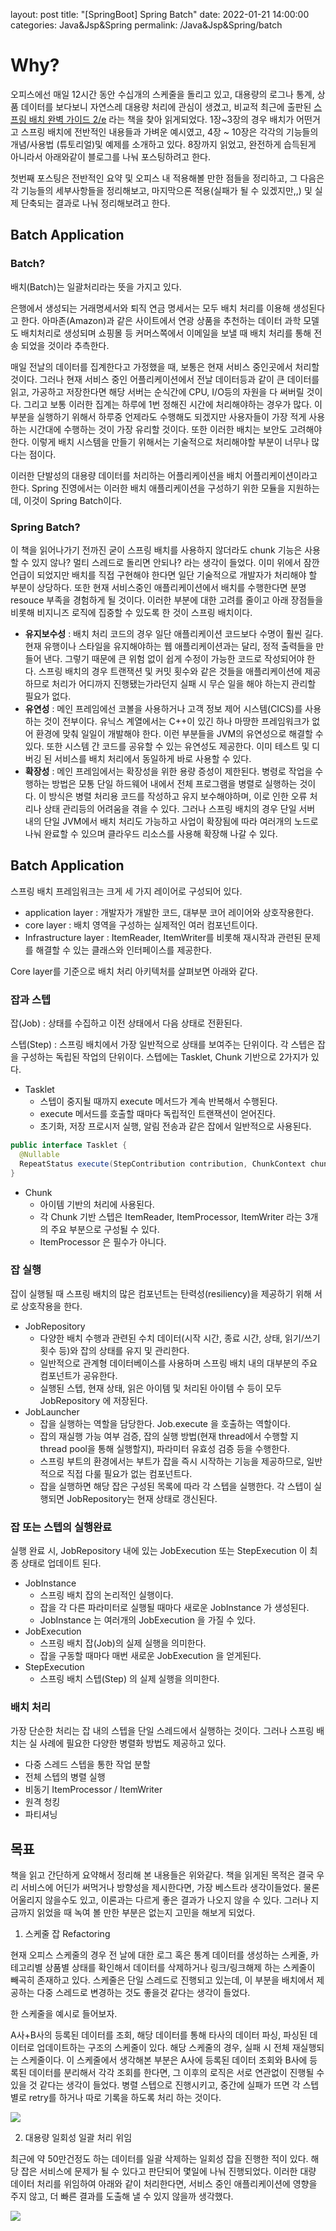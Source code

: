layout: post
title: "[SpringBoot] Spring Batch"
date: 2022-01-21 14:00:00
categories: Java&Jsp&Spring
permalink: /Java&Jsp&Spring/batch



# Why?

오피스에선 매일 12시간 동안 수십개의 스케줄을 돌리고 있고, 대용량의 로그나 통계, 상품 데이터를 보다보니 자연스레 대용량 처리에 관심이 생겼고, 비교적 최근에 출판된  [스프링 배치 완벽 가이드 2/e](http://www.yes24.com/Product/Goods/99422216) 라는 책을 찾아 읽게되었다. 1장~3장의 경우 배치가 어떤거고 스프링 배치에 전반적인 내용들과 가벼운 예시였고, 4장 ~ 10장은 각각의 기능들의 개념/사용법 (튜토리얼)및 예제를 소개하고 있다. 8장까지 읽었고, 완전하게 습득된게 아니라서 아래와같이 블로그를 나눠 포스팅하려고 한다.

첫번째 포스팅은 전반적인 요약 및 오피스 내 적용해볼 만한 점들을 정리하고, 그 다음은 각 기능들의 세부사항들을 정리해보고, 마지막으론 적용(실패가 될 수 있겠지만,,) 및 실제 단축되는 결과로 나눠 정리해보려고 한다.

## Batch Application

### Batch?

배치(Batch)는 일괄처리라는 뜻을 가지고 있다.

은행에서 생성되는 거래명세서와 퇴직 연금 명세서는 모두 배치 처리를 이용해 생성된다고 한다. 아마존(Amazon)과 같은 사이트에서 연광 상품을 추천하는 데이터 과학 모델도 배치처리로 생성되며 쇼핑몰 등 커머스쪽에서 이메일을 보낼 때 배치 처리를 통해 전송 되었을 것이라 추측한다.

매일 전날의 데이터를 집계한다고 가정했을 때, 보통은 현재 서비스 중인곳에서 처리할 것이다. 그러나 현재 서비스 중인 어플리케이션에서 전날 데이터등과 같이 큰 데이터를 읽고, 가공하고 저장한다면 해당 서버는 순식간에 CPU, I/O등의 자원을 다 써버릴 것이다. 그리고 보통 이러한 집계는 하루에 1번 정해진 시간에 처리해야하는 경우가 많다. 이 부분을 실행하기 위해서 하루중 언제라도 수행해도 되겠지만 사용자들이 가장 적게 사용하는 시간대에 수행하는 것이 가장 유리할 것이다. 또한 이러한 배치는 보안도 고려해야한다. 이렇게 배치 시스템을 만들기 위해서는 기술적으로 처리해야할 부분이 너무나 많다는 점이다. 

이러한 단발성의 대용량 데이터를 처리하는 어플리케이션을 배치 어플리케이션이라고 한다. Spring 진영에서는 이러한 배치 애플리케이션을 구성하기 위한 모듈을 지원하는데, 이것이 Spring Batch이다.

### Spring Batch?

이 책을 읽어나가기 전까진 굳이 스프링 배치를 사용하지 않더라도 chunk 기능은 사용할 수 있지 않나? 멀티 스레드로 돌리면 안되나? 라는 생각이 들었다. 이미 위에서 잠깐 언급이 되었지만 배치를 직접 구현해야 한다면 일단 기술적으로 개발자가 처리해야 할 부분이 상당하다. 또한 현재 서비스중인 애플리케이션에서 배치를 수행한다면 분명 resouce 부족을 경험하게 될 것이다. 이러한 부분에 대한 고려를 줄이고 아래 장점들을 비롯해 비지니즈 로직에 집중할 수 있도록 한 것이 스프링 배치이다. 

- **유지보수성** : 배치 처리 코드의 경우 일단 애플리케이션 코드보다 수명이 훨씬 길다. 현재 유행이나 스타일을 유지해야하는 웹 애플리케이션과는 달리, 정적 출력들을 만들어 낸다. 그렇기 때문에 큰 위험 없이 쉽게 수정이 가능한 코드로 작성되어야 한다. 스프링 배치의 경우 트랜잭션 및 커밋 횟수와 같은 것들을 애플리케이션에 제공하므로 처리가 어디까지 진행됐는가라던지 실패 시 무슨 일을 해야 하는지 관리할 필요가 없다.
- **유연성** : 메인 프레임에선 코볼을 사용하거나 고객 정보 제어 시스템(CICS)를 사용하는 것이 전부이다. 유닉스 계열에서는 C++이 있긴 하나 마땅한 프레임워크가 없어 환경에 맞춰 일일이 개발해야 한다. 이런 부분들을 JVM의 유연성으로 해결할 수 있다. 또한 시스템 간 코드를 공유할 수 있는 유연성도 제공한다. 이미 테스트 및 디버깅 된 서비스를 배치 처리에서 동일하게 바로 사용할 수 있다.
- **확장성** : 메인 프레임에서는 확장성을 위한 용량 증성이 제한된다. 병령로 작업을 수행하는 방법은 모통 단일 하드웨어 내에서 전체 프로그램을 병렬로 실행하는 것이다. 이 방식은 병렬 처리용 코드를 작성하고 유지 보수해야하며, 이로 인한 오류 처리나 상태 관리등의 어려움을 겪을 수 있다. 그러나 스프링 배치의 경우 단일 서버 내의 단일 JVM에서 배치 처리도 가능하고 사업이 확장됨에 따라 여러개의 노드로 나눠 완료할 수 있으며 클라우드 리소스를 사용해 확장해 나갈 수 있다.

## Batch Application

스프링 배치 프레임워크는 크게 세 가지 레이어로 구성되어 있다.

- application layer : 개발자가 개발한 코드, 대부분 코어 레이어와 상호작용한다.
- core layer : 배치 영역을 구성하는 실제적인 여러 컴포넌트이다.
- Infrastructure layer : ItemReader, ItemWriter를 비롯해 재시작과 관련된 문제를 해결할 수 있는 클래스와 인터페이스를 제공한다.

Core layer를 기준으로 배치 처리 아키텍처를 살펴보면 아래와 같다.

### 잡과 스텝

잡(Job) : 상태를 수집하고 이전 상태에서 다음 상태로 전환된다.

스텝(Step) : 스프링 배치에서 가장 일반적으로 상태를 보여주는 단위이다. 각 스텝은 잡을 구성하는 독립된 작업의 단위이다. 스텝에는 Tasklet, Chunk 기반으로 2가지가 있다.

- Tasklet
  - 스텝이 중지될 때까지 execute 메서드가 계속 반복해서 수행된다.
  - execute 메서드를 호출할 때마다 독립적인 트랜잭션이 얻어진다.
  - 초기화, 저장 프로시저 실행, 알림 전송과 같은 잡에서 일반적으로 사용된다.

```java
public interface Tasklet {
  @Nullable
  RepeatStatus execute(StepContribution contribution, ChunkContext chunkContext) throws Exception;
}
```



- Chunk
  - 아이템 기반의 처리에 사용된다.
  - 각 Chunk 기반 스텝은 ItemReader, ItemProcessor, ItemWriter 라는 3개의 주요 부분으로 구성될 수 있다.
  - ItemProcessor 은 필수가 아니다.

### 잡 실행

잡이 실행될 때 스프링 배치의 많은 컴포넌트는 탄력성(resiliency)을 제공하기 위해 서로 상호작용을 한다.

- JobRepository 
  - 다양한 배치 수행과 관련된 수치 데이터(시작 시간, 종료 시간, 상태, 읽기/쓰기 횟수 등)와 잡의 상태를 유지 및 관리한다. 
  - 일반적으로 관계형 데이터베이스를 사용하며 스프링 배치 내의 대부분의 주요 컴포넌트가 공유한다.
  - 실행된 스텝, 현재 상태, 읽은 아이템 및 처리된 아이템 수 등이 모두 JobRepository 에 저장된다.
- JobLauncher
  - 잡을 실행하는 역할을 담당한다. Job.execute 을 호출하는 역할이다.
  - 잡의 재실행 가능 여부 검증, 잡의 실행 방법(현재 thread에서 수행할 지 thread pool을 통해 실행할지), 파라미터 유효성 검증 등을 수행한다.
  -  스프링 부트의 환경에서는 부트가 잡을 즉시 시작하는 기능을 제공하므로, 일반적으로 직접 다룰 필요가 없는 컴포넌트다.
  -  잡을 실행하면 해당 잡은 구성된 목록에 따라 각 스텝을 실행한다. 각 스텝이 실행되면 JobRepository는 현재 상태로 갱신된다.

### 잡 또는 스텝의 실행완료

실행 완료 시,  JobRepository 내에 있는 JobExecution 또는 StepExecution 이 최종 상태로 업데이트 된다.

- JobInstance
  - 스프링 배치 잡의 논리적인 실행이다. 
  - 잡을 각 다른 파라미터로 실행될 때마다 새로운 JobInstance 가 생성된다.
  - JobInstance 는 여러개의 JobExecution 을 가질 수 있다.
- JobExecution
  - 스프링 배치 잡(Job)의 실제 실행을 의미한다.
  - 잡을 구동할 때마다 매번 새로운 JobExecution 을 얻게된다.
- StepExecution
  - 스프링 배치 스텝(Step) 의 실제 실행을 의미한다.

### 배치 처리

가장 단순한 처리는 잡 내의 스텝을 단일 스레드에서 실행하는 것이다. 그러나 스프링 배치는 실 사례에 필요한 다양한 병렬화 방법도 제공하고 있다.

- 다중 스레드 스텝을 통한 작업 분할
- 전체 스텝의 병렬 실행
- 비동기 ItemProcessor / ItemWriter
- 원격 청킹
- 파티셔닝



## 목표

책을 읽고 간단하게 요약해서 정리해 본 내용들은 위와같다. 책을 읽게된 목적은 결국 우리 서비스에 어딘가 써먹거나 방향성을 제시한다면, 가장 베스트라 생각이들었다. 물론 어울리지 않을수도 있고, 이론과는 다르게 좋은 결과가 나오지 않을 수 있다. 그러나 지금까지 읽었을 때 녹여 볼 만한 부분은 없는지 고민을 해보게 되었다.

1) 스케줄 잡 Refactoring

현재 오피스 스케줄의 경우 전 날에 대한 로그 혹은 통계 데이터를 생성하는 스케줄, 카테고리별 상품별 상태를 확인해서 데이터를 삭제하거나 링크/링크해제 하는 스케줄이 빼곡히 존재하고 있다. 스케줄은 단일 스레드로 진행되고 있는데, 이 부분을 배치에서 제공하는 다중 스레드로 변경하는 것도 좋을것 같다는 생각이 들었다. 

한 스케줄을 예시로 들어보자. 

A사+B사의 등록된 데이터를 조회, 해당 데이터를 통해 타사의 데이터 파싱, 파싱된 데이터로 업데이트하는 구조의 스케줄이 있다. 해당 스케줄의 경우, 실패 시 전체 재실행되는 스케줄이다. 이 스케줄에서 생각해본 부분은 A사에 등록된 데이터 조회와 B사에 등록된 데이터를 분리해서 각각 조회를 한다면, 그 이후의 로직은 서로 연관없이 진행될 수 있을 것 같다는 생각이 들었다. 병렬 스텝으로 진행시키고, 중간에 실패가 뜨면 각 스텝별로 retry를 하거나 따로 기록을 하도록 처리 하는 것이다.

<img src = "/img/22_3.PNG" class="middle-image"/>

2) 대용량 일회성 일괄 처리 위임

최근에 약 50만건정도 하는 데이터를 일괄 삭제하는 일회성 잡을 진행한 적이 있다. 해당  잡은 서비스에 문제가 될 수 있다고 판단되어 몇일에 나눠 진행되었다. 이러한 대량 데이터 처리를 위임하여 아래와 같이 처리한다면, 서비스 중인 애플리케이션에 영향을 주지 않고, 더 빠른 결과를 도출해 낼 수 있지 않을까 생각했다.

<img src = "/img/22_2.PNG" class="middle-image"/>



